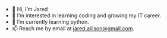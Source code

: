 - 👋 Hi, I’m Jared
- 👀 I’m interested in learning coding and growing my IT career.
- 🌱 I’m currently learning python.
- 📫 Reach me by email at jared.allison@gmail.com.

<!---
Kullyre/Kullyre is a ✨ special ✨ repository because its `README.md` (this file) appears on your GitHub profile.
You can click the Preview link to take a look at your changes.
--->
